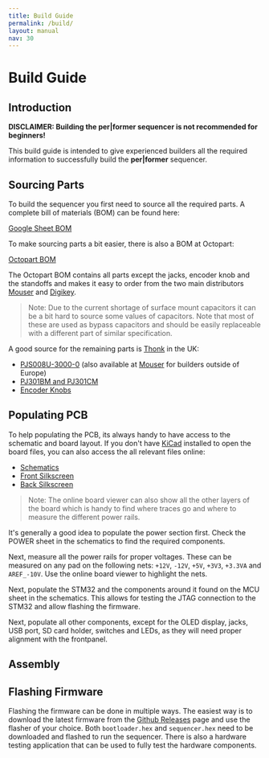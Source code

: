 ```yaml
---
title: Build Guide
permalink: /build/
layout: manual
nav: 30
---
```


# Build Guide

## Introduction

**DISCLAIMER: Building the per\|former sequencer is not recommended for beginners!**

This build guide is intended to give experienced builders all the required information to successfully build the **per\|former** sequencer.

## Sourcing Parts

To build the sequencer you first need to source all the required parts. A complete bill of materials (BOM) can be found here:

[Google Sheet BOM](https://docs.google.com/spreadsheets/d/1XFOsXiIkOcD5iRhrXQCekjhakFLR-p3aiQ2NIJsRs8M/edit?usp=sharing)

To make sourcing parts a bit easier, there is also a BOM at Octopart:

[Octopart BOM](https://octopart.com/bom-tool/ZDJ2VMnB)

The Octopart BOM contains all parts except the jacks, encoder knob and the standoffs and makes it easy to order from the two main distributors [Mouser](https://www.mouser.com) and [Digikey](https://www.digikey.com).

> Note: Due to the current shortage of surface mount capacitors it can be a bit hard to source some values of capacitors. Note that most of these are used as bypass capacitors and should be easily replaceable with a different part of similar specification.

A good source for the remaining parts is [Thonk](https://www.thonk.co.uk) in the UK:

- [PJS008U-3000-0](https://www.thonk.co.uk/shop/radio-music-sd-card-holder-only/) (also available at [Mouser](https://www.mouser.com) for builders outside of Europe)
- [PJ301BM and PJ301CM](https://www.thonk.co.uk/shop/3-5mm-jacks/)
- [Encoder Knobs](https://www.thonk.co.uk/shop/sifam-soft-touch-encoder-knobs/)

## Populating PCB

To help populating the PCB, its always handy to have access to the schematic and board layout. If you don't have [KiCad](http://kicad-pcb.org) installed to open the board files, you can also access the all relevant files online:

- [Schematics](https://cdn.rawgit.com/westlicht/performer-hardware/master/sequencer.pdf)
- [Front Silkscreen](https://eyrie.io/board/244e2550832a4021a9b4df8c87535577?pours=true&active=layout&layers=m000000000a010000000000000000000000000000000000000000000000000000000000000006&x=162560&y=54367&w=202964&h=117513&flipped=false)
- [Back Silkscreen](https://eyrie.io/board/244e2550832a4021a9b4df8c87535577?pours=true&active=layout&layers=m0000000005010000000000000000000000000000000000000000000000000000000000000006&x=162560&y=54367&w=202964&h=117513&flipped=true)

> Note: The online board viewer can also show all the other layers of the board which is handy to find where traces go and where to measure the different power rails.

It's generally a good idea to populate the power section first. Check the POWER sheet in the schematics to find the required components.

Next, measure all the power rails for proper voltages. These can be measured on any pad on the following nets: `+12V`, `-12V`, `+5V`, `+3V3`, `+3.3VA` and `AREF_-10V`. Use the online board viewer to highlight the nets.

Next, populate the STM32 and the components around it found on the MCU sheet in the schematics. This allows for testing the JTAG connection to the STM32 and allow flashing the firmware.

Next, populate all other components, except for the OLED display, jacks, USB port, SD card holder, switches and LEDs, as they will need proper alignment with the frontpanel.

## Assembly









## Flashing Firmware

Flashing the firmware can be done in multiple ways. The easiest way is to download the latest firmware from the [Github Releases](https://github.com/westlicht/performer/releases) page and use the flasher of your choice. Both `bootloader.hex` and `sequencer.hex` need to be downloaded and flashed to run the sequencer. There is also a hardware testing application that can be used to fully test the hardware components.


